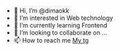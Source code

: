 - 👋 Hi, I’m @dimaokk
- 👀 I’m interested in Web technology 
- 🌱 I’m currently learning Frontend
- 💞️ I’m looking to collaborate on ...
- 📫 How to reach me [My tg](https://t.me/dimkaokk)

<!---
dimaokk/dimaokk is a ✨ special ✨ repository because its `README.md` (this file) appears on your GitHub profile.
You can click the Preview link to take a look at your changes.
--->

